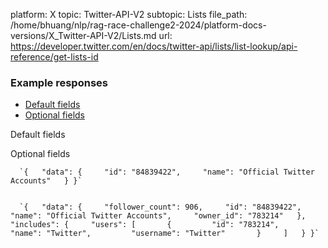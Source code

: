 platform: X
topic: Twitter-API-V2
subtopic: Lists
file_path: /home/bhuang/nlp/rag-race-challenge2-2024/platform-docs-versions/X_Twitter-API-V2/Lists.md
url: https://developer.twitter.com/en/docs/twitter-api/lists/list-lookup/api-reference/get-lists-id

### Example responses

* [Default fields](#tab0)
* [Optional fields](#tab1)

Default fields

Optional fields

      `{   "data": {     "id": "84839422",     "name": "Official Twitter Accounts"   } }`
    

      `{   "data": {     "follower_count": 906,     "id": "84839422",     "name": "Official Twitter Accounts",     "owner_id": "783214"   },   "includes": {     "users": [       {         "id": "783214",         "name": "Twitter",         "username": "Twitter"       }     ]   } }`